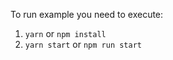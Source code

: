 To run example you need to execute: 
1. ```yarn``` or ```npm install```
2. ```yarn start``` or ```npm run start```